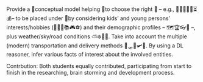 Provide a 🦉conceptual model helping 🎅to choose the right 🎁 – e.g., 🍭🦄🔬🎸🧸⏳💰– to be placed under 🎄by considering kids’ and young persons’ interests/hobbies (🎈🎶🍕📚🎮⚽) and their demographic profiles – 🗺️🏆👓🔞 –, plus weather/sky/road conditions ⛅❄️🚧🚦.
Take into account the multiple (modern) transportation and delivery methods 🦌🛷🚚🛩️🚀.
By using a DL reasoner, infer various facts of interest about the involved entities.

Contrbution:
Both students equally contributed, participating from start to finish in the researching, brain storming and development process. 
